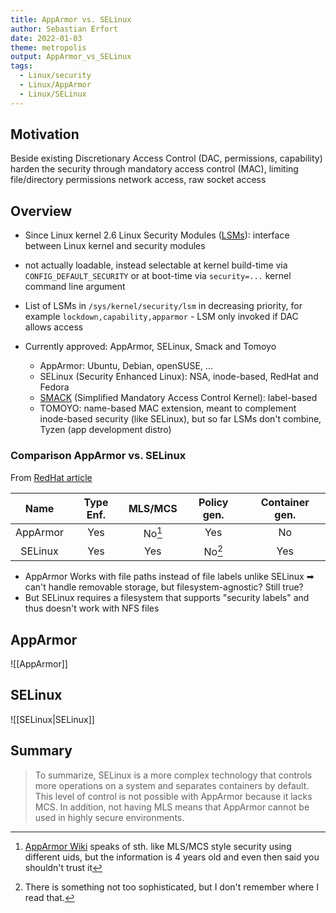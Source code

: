 ```yaml
---
title: AppArmor vs. SELinux
author: Sebastian Erfort
date: 2022-01-03
theme: metropolis
output: AppArmor_vs_SELinux
tags:
  - Linux/security
  - Linux/AppArmor
  - Linux/SELinux
---
```


## Motivation

Beside existing Discretionary Access Control (DAC, permissions, capability)  harden the security through mandatory access control (MAC), limiting file/directory permissions network access, raw socket access


## Overview

- Since Linux kernel 2.6 Linux Security Modules ([LSMs](https://www.kernel.org/doc/html/v4.15/admin-guide/LSM/index.html)): interface between Linux kernel and security modules
- not actually loadable, instead selectable at kernel build-time via `CONFIG_DEFAULT_SECURITY` or at boot-time via `security=...` kernel command line argument
- List of LSMs in `/sys/kernel/security/lsm` in decreasing priority, for example `lockdown,capability,apparmor` - LSM only invoked if DAC allows access

- Currently approved: AppArmor, SELinux, Smack and Tomoyo
    - AppArmor: Ubuntu, Debian, openSUSE, ...
    - SELinux (Security Enhanced Linux): NSA, inode-based, RedHat and Fedora
    - [SMACK](https://www.kernel.org/doc/html/v4.15/admin-guide/LSM/Smack.html ) (Simplified Mandatory Access Control Kernel): label-based
    - TOMOYO: name-based MAC extension, meant to complement inode-based security (like SELinux), but so far LSMs don't combine, Tyzen (app development distro)


### Comparison AppArmor vs. SELinux

From [RedHat article](https://www.redhat.com/sysadmin/apparmor-selinux-isolation)

Name       | Type Enf.        | MLS/MCS | Policy gen.      | Container gen.
:---------:|:----------------:|:-------:|:----------------:|:-----------------------:
AppArmor   | Yes              |   No[^1]   |       Yes        |  No
SELinux    | Yes              |   Yes   |       No[^2]        |  Yes

[^1]: [AppArmor Wiki](https://gitlab.com/apparmor/apparmor/-/wikis/AppArmorMLS)  speaks of sth. like MLS/MCS style security using different uids, but the information is 4 years old and even then said you shouldn't trust it
[^2]: There is something not too sophisticated, but I don't remember where I read that.

- AppArmor Works with file paths instead of file labels unlike SELinux ➡ can't handle removable storage, but filesystem-agnostic? Still true?
- But SELinux requires a filesystem that supports "security labels" and thus doesn't work with NFS files


## AppArmor

![[AppArmor]]


## SELinux

![[SELinux|SELinux]]
## Summary
>
> To summarize, SELinux is a more complex technology that controls more operations on a system and separates containers by default. This level of control is not possible with AppArmor because it lacks MCS. In addition, not having MLS means that AppArmor cannot be used in highly secure environments.
